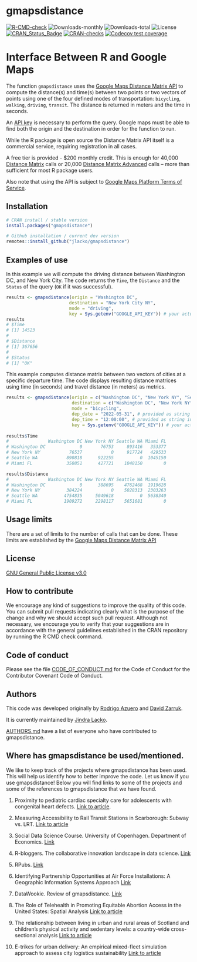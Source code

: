 gmapsdistance
=======
[![R-CMD-check](https://github.com/jlacko/gmapsdistance/workflows/R-CMD-check/badge.svg)](https://github.com/jlacko/gmapsdistance/actions)
![Downloads-monthly](https://cranlogs.r-pkg.org/badges/gmapsdistance?color=brightgreen)
![Downloads-total](https://cranlogs.r-pkg.org/badges/grand-total/gmapsdistance?color=brightgreen)
![License](https://img.shields.io/badge/license-GPL--3-brightgreen.svg?style=flat)
[![CRAN_Status_Badge](https://www.r-pkg.org/badges/version/gmapsdistance)](https://cran.r-project.org/package=gmapsdistance)
[![CRAN-checks](https://badges.cranchecks.info/summary/gmapsdistance.svg)](https://cran.r-project.org/web/checks/check_results_gmapsdistance.html)
[![Codecov test coverage](https://codecov.io/gh/jlacko/gmapsdistance/branch/master/graph/badge.svg)](https://app.codecov.io/gh/jlacko/gmapsdistance?branch=master)

# Interface Between R and Google Maps

The function `gmapsdistance` uses the [Google Maps Distance Matrix API](https://developers.google.com/maps/documentation/distance-matrix/overview?hl=en) to compute the distance(s) and time(s) between two points or two vectors of points using one of the four defined modes of transportation: `bicycling`, `walking`, `driving`, `transit`. The distance is returned in meters and the time in seconds. 

An [API key](https://developers.google.com/maps/documentation/distance-matrix/get-api-key#key) is necessary to perform the query. Google maps must be able to find both the origin and the destination in order for the function to run. 

While the R package is open source the Distance Matrix API itself is a commercial service, requiring registration in all cases. 

A free tier is provided - $200 monthly credit. This is enough for 40,000 [Distance Matrix](https://developers.google.com/maps/documentation/distance-matrix/usage-and-billing?w#distance-matrix) calls or 20,000 [Distance Matrix Advanced](https://developers.google.com/maps/documentation/distance-matrix/usage-and-billing?w#distance-matrix-advanced) calls – more than sufficient for most R package users.

Also note that using the API is subject to [Google Maps Platform Terms of Service](https://cloud.google.com/maps-platform/terms).


## Installation

```r
# CRAN install / stable version 
install.packages("gmapsdistance")

# Github installation / current dev version
remotes::install_github("jlacko/gmapsdistance")
```

## Examples of use
In this example we will compute the driving distance between Washington DC, and New York City. The code returns the `Time`, the `Distance` and the `Status` of the query (`OK` if it was successful).

``` r
results <- gmapsdistance(origin = "Washington DC", 
                        destination = "New York City NY", 
                        mode = "driving",
                        key = Sys.getenv("GOOGLE_API_KEY")) # your actual API key comes here...
results
# $Time
# [1] 14523
# 
# $Distance
# [1] 367656
# 
# $Status
# [1] "OK"
```

This example computes distance matrix between two vectors of cities at a specific departure time. The code displays resulting distance matrices using time (in seconds) and travel distance (in meters) as metrics.

``` r
results <- gmapsdistance(origin = c("Washington DC", "New York NY", "Seattle WA", "Miami FL"), 
                         destination = c("Washington DC", "New York NY", "Seattle WA", "Miami FL"), 
                         mode = "bicycling",
                         dep_date = "2022-05-31", # provided as string in ISO 8601 format
                         dep_time = "12:00:00", # provided as string in HH:MM:SS format
                         key = Sys.getenv("GOOGLE_API_KEY")) # your actual API key comes here...
                        
results$Time
#               Washington DC New York NY Seattle WA Miami FL
# Washington DC             0       76753     893416   353377
# New York NY           76537           0     917724   429533
# Seattle WA           890818      922255          0  1045150
# Miami FL             350851      427721    1048150        0

results$Distance
#               Washington DC New York NY Seattle WA Miami FL
# Washington DC             0      388695    4762468  1919628
# New York NY          384224           0    5028313  2303263
# Seattle WA          4754835     5049618          0  5638340
# Miami FL            1909272     2298117    5651681        0
```
## Usage limits
There are a set of limits to the  number of calls that can be done. These limits are established by the [Google Maps Distance Matrix API](https://developers.google.com/maps/documentation/distance-matrix/usage-and-billing)

## License
[GNU General Public License v3.0](https://github.com/jlacko/gmapsdistance/blob/master/LICENSE.md)

## How to contribute
We encourage any kind of suggestions to improve the quality of this code. You can submit pull requests indicating clearly what is the purpose of the change and why we should accept such pull request. Although not necessary, we encourage you to verify that your suggestions are in accordance with the general guidelines established in the CRAN repository by running the R CMD check command.

## Code of conduct
Please see the file [CODE_OF_CONDUCT.md](https://github.com/jlacko/gmapsdistance/blob/master/CODE_OF_CONDUCT.md) for the Code of Conduct for the Contributor Covenant Code of Conduct. 


## Authors
This code was developed originally by [Rodrigo Azuero](http://rodrigoazuero.com/) and [David Zarruk](http://www.davidzarruk.com/).

It is currently maintained by [Jindra Lacko](mailto:jindra.lacko@gmail.com).

[AUTHORS.md](https://github.com/jlacko/gmapsdistance/blob/master/AUTHORS.md) have a list of everyone who have contributed to gmapsdistance.

## Where has gmapsdistance be used/mentioned.
We like to keep track of the projects where gmapsdistance has been used. This will help us identify how to better improve the code. Let us know if you use gmapsdistance! Below you will find links to some of the projects and some of the references to gmapsdistance that we have found. 

1. Proximity to pediatric cardiac specialty care for adolescents with congenital heart defects. [Link to article](https://doi.org/10.1002/bdr2.1129). 

2. Measuring Accessibility to Rail Transit Stations in Scarborough: Subway vs. LRT. [Link to article](https://www.torontomu.ca/content/dam/tedrogersschool/documents/Measuring%20accessibility%20to%20rail%20transit%20stations%20in%20Scarborough-final.pdf)

3. Social Data Science Course. University of Copenhagen. Department of Economics. [Link](https://sebastianbarfort.github.io/sds_summer/slides/gathering.pdf)

4. R-bloggers. The collaborative innovation landscape in data science. [Link](https://www.r-bloggers.com/2016/07/the-collaborative-innovation-landscape-in-data-science/)

5. RPubs. [Link](https://rpubs.com/mattdray/gmapsdistance-test) 

6. Identifying Partnership Opportunities at Air Force Installations: A Geographic Information Systems Approach [Link](https://scholar.afit.edu/etd/810/) 

7. DataWookie. Review of gmapsdistance. [Link](https://datawookie.dev/blog/2017/08/route-asymmetry-in-google-maps/)

8. The Role of Telehealth in Promoting Equitable Abortion Access in the United States: Spatial Analysis [Link to article](https://publichealth.jmir.org/2023/1/e45671)

9. The relationship between living in urban and rural areas of Scotland and children’s physical activity and sedentary levels: a country-wide cross-sectional analysis [Link to article](https://doi.org/10.1186/s12889-020-8311-y)

10. E-trikes for urban delivery: An empirical mixed-fleet simulation approach to assess city logistics sustainability [Link to article](https://doi.org/10.1016/j.scs.2023.104641)
